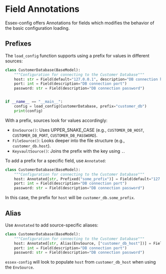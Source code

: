 # Field Annotations

Essex-config offers Annotations for fields which modifies the behavior of the basic configuration loading.

## Prefixes

The `load_config` function supports using a prefix for values in different sources:

```python
class CustomerDatabase(BaseModel):
    """Configuration for connecting to the Customer Database"""
    host: str = Field(default="127.0.0.1", description="DB connection host")
    port: int = Field(description="DB connection port")
    password: str = Field(description="DB connection password")


if __name__ == "__main__":
    config = load_config(CustomerDatabase, prefix="customer_db")
    print(config)

```

With a prefix, sources look for values accordingly:

* `EnvSource()`: Uses UPPER_SNAKE_CASE (e.g., `CUSTOMER_DB_HOST`, `CUSTOMER_DB_PORT`, `CUSTOMER_DB_PASSWORD`).
* `FileSource()`: Looks deeper into the file structure (e.g., `customer_db.host`).
* `KeyvaultSource()`: Joins the prefix with the key using `.`.

To add a prefix for a specific field, use `Annotated`:

```python
class CustomerDatabase(BaseModel):
    """Configuration for connecting to the Customer Database"""
    host: Annotated[str, Prefixed("some_prefix")] = Field(default="127.0.0.1", description="DB connection host")
    port: int = Field(description="DB connection port")
    password: str = Field(description="DB connection password")
```

In this case, the prefix for `host` will be `customer_db.some_prefix`.

## Alias

Use `Annotated` to add source-specific aliases:

```python
class CustomerDatabase(BaseModel):
    """Configuration for connecting to the Customer Database"""
    host: Annotated[str, Alias(EnvSource, ["customer_db_host"])] = Field(default="127.0.0.1", description="DB connection host")
    port: int = Field(description="DB connection port")
    password: str = Field(description="DB connection password")
```

`essex-config` will look to populate `host` from `customer_db_host` when using the `EnvSource`.